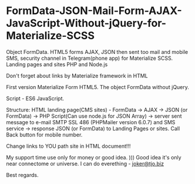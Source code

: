 # FormData-JSON-Mail-Form-AJAX-JavaScript-Without-jQuery-for-Materialize-SCSS
Object FormData. HTML5 forms AJAX, JSON then sent too mail and mobile SMS, security channel in Telegram(phone app) for Materialize SCSS. Landing pages and sites PHP and Node.js

Don't forget about links by Materialize framework in HTML

First version Materialize Form HTML5.
The object FormData without jQuery.
 
 Script - ES6 JavaScript.

 Structure:
HTML landing page(CMS sites) - FormData -> AJAX -> JSON (or FormData) -> PHP Script(Can use node.js for JSON Array) -> server sent message to e-mail SMTP SSL 486 (PHPMailer version 6.0.7) and SMS service -> response JSON (or FormData) to Landing Pages or sites.
Call Back button for mobile number.

Change links to YOU path site in HTML document!!!

My support time use only for money or good idea. )))
Good idea it's only near connectome or universe.
I can do everething - joker@tjo.biz

Best regards.
